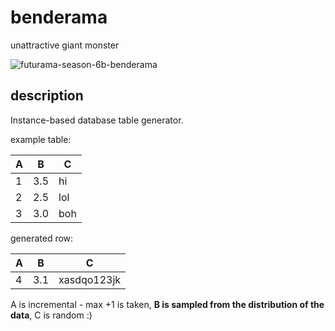 # benderama
unattractive giant monster

![futurama-season-6b-benderama](https://cloud.githubusercontent.com/assets/2476080/17432148/f30a71f0-5afd-11e6-9e7a-eaa3f61da318.jpg)
## description

Instance-based database table generator.

example table:

| A | B | C |
| --- | --- | --- |
| 1 | 3.5 | hi |
| 2 | 2.5 | lol |
| 3 | 3.0 | boh |

generated row:

| A | B | C |
| --- | --- | --- |
| 4 | 3.1 | xasdqo123jk |

A is incremental - max +1 is taken, **B is sampled from the distribution of the data**, C is random :)

